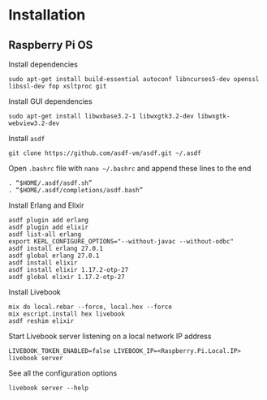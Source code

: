 # Installation

## Raspberry Pi OS

Install dependencies
```
sudo apt-get install build-essential autoconf libncurses5-dev openssl libssl-dev fop xsltproc git
```

Install GUI dependencies
```
sudo apt-get install libwxbase3.2-1 libwxgtk3.2-dev libwxgtk-webview3.2-dev
```

Install `asdf`
```
git clone https://github.com/asdf-vm/asdf.git ~/.asdf
```

Open `.bashrc` file with `nano ~/.bashrc` and append these lines to the end
```
. “$HOME/.asdf/asdf.sh”
. “$HOME/.asdf/completions/asdf.bash”
```

Install Erlang and Elixir
```
asdf plugin add erlang
asdf plugin add elixir
asdf list-all erlang
export KERL_CONFIGURE_OPTIONS="--without-javac --without-odbc"
asdf install erlang 27.0.1
asdf global erlang 27.0.1
asdf install elixir
asdf install elixir 1.17.2-otp-27
asdf global elixir 1.17.2-otp-27
```

Install Livebook
```
mix do local.rebar --force, local.hex --force
mix escript.install hex livebook
asdf reshim elixir
```

Start Livebook server listening on a local network IP address
```
LIVEBOOK_TOKEN_ENABLED=false LIVEBOOK_IP=<Raspberry.Pi.Local.IP> livebook server
```

See all the configuration options
```
livebook server --help
```
